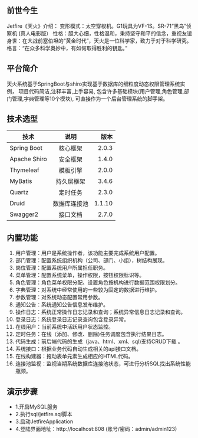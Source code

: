 ## 前世今生

Jetfire《天火》介绍： 
变形模式：太空穿梭机。G1玩具为VF-1S。SR-71“黑鸟”侦察机 (真人电影版） 
性格：胆大心细，性格温和，秉持坚守和平的信念，重视友谊 
身世：在大战前塞伯坦的“黄金时代”，天火是一位科学家，致力于对于科学研究。
格言：“在众多科学奥妙中，有如何取得胜利的钥匙。”

## 平台简介

天火系统基于SpringBoot与shiro实现基于数据库的细粒度动态权限管理系统实例，
项目代码简洁,注释丰富,上手容易, 包含许多基础模块(用户管理,角色管理,部门管理,字典管理等10个模块),
可直接作为一个后台管理系统的脚手架。

## 技术选型

技术|说明|版本
---|:--:|---:
Spring Boot|核心框架|2.0.3
Apache Shiro|安全框架|1.4.0
Thymeleaf|模板引擎|2.0.0
MyBatis|持久层框架|3.4.6
Quartz|定时任务|2.3.0
Druid|数据库连接池|1.1.10
Swagger2|接口文档|2.7.0


## 内置功能

1.  用户管理：用户是系统操作者，该功能主要完成系统用户配置。
2.  部门管理：配置系统组织机构（公司、部门、小组），树结构展现。
3.  岗位管理：配置系统用户所属担任职务。
4.  菜单管理：配置系统菜单，操作权限，按钮权限标识等。
5.  角色管理：角色菜单权限分配、设置角色按机构进行数据范围权限划分。
6.  字典管理：对系统中经常使用的一些较为固定的数据进行维护。
7.  参数管理：对系统动态配置常用参数。
8.  通知公告：系统通知公告信息发布维护。
9.  操作日志：系统正常操作日志记录和查询；系统异常信息日志记录和查询。
10. 登录日志：系统登录日志记录查询包含登录异常。
11. 在线用户：当前系统中活跃用户状态监控。
12. 定时任务：在线（添加、修改、删除)任务调度包含执行结果日志。
13. 代码生成：前后端代码的生成（java、html、xml、sql)支持CRUD下载 。
14. 系统接口：根据业务代码自动生成相关的api接口文档。
15. 在线构建器：拖动表单元素生成相应的HTML代码。
16. 连接池监视：监视当期系统数据库连接池状态，可进行分析SQL找出系统性能瓶颈。

## 演示步骤

- 1.开启MySQL服务
- 2.执行sql/jetfire.sql脚本
- 3.启动JetfireApplication
- 4.登陆界面地址：http://localhost:808   (账号/密码：admin/admin123)

